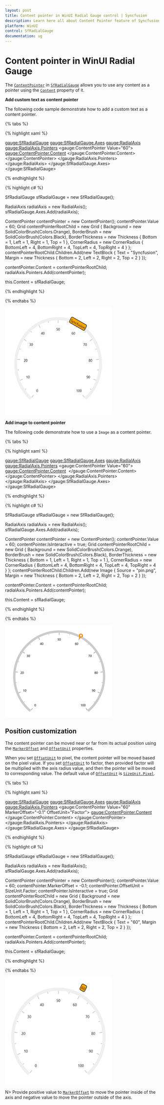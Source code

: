 ```yaml
---
layout: post
title: Content pointer in WinUI Radial Gauge control | Syncfusion
description: Learn here all about Content Pointer feature of Syncfusion WinUI Radial Gauge control with image, text and customization support.
platform: WinUI
control: SfRadialGauge
documentation: ug
---
```


# Content pointer in WinUI Radial Gauge

The [`ContentPointer`]() in [`SfRadialGauge`](https://help.syncfusion.com/cr/winui/Syncfusion.UI.Xaml.Gauges.SfRadialGauge.html) allows you to use any content as a pointer using the [`Content`]() property of it. 

**Add custom text as content pointer**

The following code sample demonstrate how to add a custom text as a content pointer.

{% tabs %}

{% highlight xaml %}

<gauge:SfRadialGauge>
    <gauge:SfRadialGauge.Axes>
        <gauge:RadialAxis>
            <gauge:RadialAxis.Pointers>
                <gauge:ContentPointer Value="60">
                    <gauge:ContentPointer.Content>
                        <Grid Background="Orange"
                              BorderBrush="Black"
                              BorderThickness="1"
                              CornerRadius="4">
                            <TextBlock Text="Syncfusion"
                                       Margin="2" />
                        </Grid>
                    </gauge:ContentPointer.Content>
                </gauge:ContentPointer>
            </gauge:RadialAxis.Pointers>
        </gauge:RadialAxis>
    </gauge:SfRadialGauge.Axes>
</gauge:SfRadialGauge>

{% endhighlight %}

{% highlight c# %}

SfRadialGauge sfRadialGauge = new SfRadialGauge();

RadialAxis radialAxis = new RadialAxis();
sfRadialGauge.Axes.Add(radialAxis);

ContentPointer contentPointer = new ContentPointer();
contentPointer.Value = 60;
Grid contentPointerRootChild = new Grid
{
    Background = new SolidColorBrush(Colors.Orange),
    BorderBrush = new SolidColorBrush(Colors.Black),
    BorderThickness = new Thickness { Bottom = 1, Left = 1, Right = 1, Top = 1 },
    CornerRadius = new CornerRadius { BottomLeft = 4, BottomRight = 4, TopLeft = 4, TopRight = 4 }
};
contentPointerRootChild.Children.Add(new TextBlock
{
    Text = "Syncfusion",
    Margin = new Thickness { Bottom = 2, Left = 2, Right = 2, Top = 2 }
});

contentPointer.Content = contentPointerRootChild;
radialAxis.Pointers.Add(contentPointer);

this.Content = sfRadialGauge;

{% endhighlight %}

{% endtabs %}

![WinUI Radial Gauge content pointer](images/content-pointer/default-content-pointer.png)

**Add image to content pointer**

The following code demonstrate how to use a `Image` as a content pointer.

{% tabs %}

{% highlight xaml %}

<gauge:SfRadialGauge>
    <gauge:SfRadialGauge.Axes>
        <gauge:RadialAxis>
            <gauge:RadialAxis.Pointers>
                <gauge:ContentPointer Value="60">
                    <gauge:ContentPointer.Content>
                        <Grid Background="Orange"
                              BorderBrush="Black"
                              BorderThickness="1"
                              CornerRadius="4">
                            <Image Source="pin.png" />
                        </Grid>
                    </gauge:ContentPointer.Content>
                </gauge:ContentPointer>
            </gauge:RadialAxis.Pointers>
        </gauge:RadialAxis>
    </gauge:SfRadialGauge.Axes>
</gauge:SfRadialGauge>

{% endhighlight %}

{% highlight c# %}

SfRadialGauge sfRadialGauge = new SfRadialGauge();

RadialAxis radialAxis = new RadialAxis();
sfRadialGauge.Axes.Add(radialAxis);

ContentPointer contentPointer = new ContentPointer();
contentPointer.Value = 60;
contentPointer.IsInteractive = true;
Grid contentPointerRootChild = new Grid
{
    Background = new SolidColorBrush(Colors.Orange),
    BorderBrush = new SolidColorBrush(Colors.Black),
    BorderThickness = new Thickness { Bottom = 1, Left = 1, Right = 1, Top = 1 },
    CornerRadius = new CornerRadius { BottomLeft = 4, BottomRight = 4, TopLeft = 4, TopRight = 4 }
};
contentPointerRootChild.Children.Add(new Image
{
    Source = "pin.png",
    Margin = new Thickness { Bottom = 2, Left = 2, Right = 2, Top = 2 }
});

contentPointer.Content = contentPointerRootChild;
radialAxis.Pointers.Add(contentPointer);

this.Content = sfRadialGauge;

{% endhighlight %}

{% endtabs %}

![Image as a content of content pointer in WinUI Radial Gauge](images/content-pointer/winui-radial-gauge-image-pointer.png)

## Position customization

The content pointer can be moved near or far from its actual position using the [`MarkerOffset`](https://help.syncfusion.com/cr/winui/Syncfusion.UI.Xaml.Gauges.MarkerPointer.html#Syncfusion_UI_Xaml_Gauges_MarkerPointer_MarkerOffset) and [`OffsetUnit`](https://help.syncfusion.com/cr/winui/Syncfusion.UI.Xaml.Gauges.MarkerPointer.html#Syncfusion_UI_Xaml_Gauges_MarkerPointer_OffsetUnit) properties. 

When you set [`OffsetUnit`](https://help.syncfusion.com/cr/winui/Syncfusion.UI.Xaml.Gauges.MarkerPointer.html#Syncfusion_UI_Xaml_Gauges_MarkerPointer_OffsetUnit) to pixel, the content pointer will be moved based on the pixel value. If you set [`OffsetUnit`](https://help.syncfusion.com/cr/winui/Syncfusion.UI.Xaml.Gauges.MarkerPointer.html#Syncfusion_UI_Xaml_Gauges_MarkerPointer_OffsetUnit) to factor, then provided factor will be multiplied with the axis radius value, and then the pointer will be moved to corresponding value. The default value of [`OffsetUnit`](https://help.syncfusion.com/cr/winui/Syncfusion.UI.Xaml.Gauges.MarkerPointer.html#Syncfusion_UI_Xaml_Gauges_MarkerPointer_OffsetUnit) is [`SizeUnit.Pixel`](https://help.syncfusion.com/cr/winui/Syncfusion.UI.Xaml.Gauges.SizeUnit.html#Syncfusion_UI_Xaml_Gauges_SizeUnit_Pixel).

{% tabs %}

{% highlight xaml %}

<gauge:SfRadialGauge>
    <gauge:SfRadialGauge.Axes>
        <gauge:RadialAxis>
            <gauge:RadialAxis.Pointers>
                <gauge:ContentPointer Value="60"
                                    MarkerOffset="-0.1"
                                    OffsetUnit="Factor">
                    <gauge:ContentPointer.Content>
                        <Grid Background="Orange"
                              BorderBrush="Black"
                              BorderThickness="1"
                              CornerRadius="4">
                            <TextBlock Text="60"
                                       Margin="2" />
                            <Image Source="">
                        </Grid>
                    </gauge:ContentPointer.Content>
                </gauge:ContentPointer>
            </gauge:RadialAxis.Pointers>
        </gauge:RadialAxis>
    </gauge:SfRadialGauge.Axes>
</gauge:SfRadialGauge>

{% endhighlight %}

{% highlight c# %}

SfRadialGauge sfRadialGauge = new SfRadialGauge();

RadialAxis radialAxis = new RadialAxis();
sfRadialGauge.Axes.Add(radialAxis);

ContentPointer contentPointer = new ContentPointer();
contentPointer.Value = 60;
contentPointer.MarkerOffset = -0.1;
contentPointer.OffsetUnit = SizeUnit.Factor;
contentPointer.IsInteractive = true;
Grid contentPointerRootChild = new Grid
{
    Background = new SolidColorBrush(Colors.Orange),
    BorderBrush = new SolidColorBrush(Colors.Black),
    BorderThickness = new Thickness { Bottom = 1, Left = 1, Right = 1, Top = 1 },
    CornerRadius = new CornerRadius { BottomLeft = 4, BottomRight = 4, TopLeft = 4, TopRight = 4 }
};
contentPointerRootChild.Children.Add(new TextBlock
{
    Text = "60",
    Margin = new Thickness { Bottom = 2, Left = 2, Right = 2, Top = 2 }
});

contentPointer.Content = contentPointerRootChild;
radialAxis.Pointers.Add(contentPointer);

this.Content = sfRadialGauge;

{% endhighlight %}

{% endtabs %}

![WinUI Radial Gauge Marker Offset](images/content-pointer/content-pointer-offset.png)

N> Provide positive value to [`MarkerOffset`](https://help.syncfusion.com/cr/winui/Syncfusion.UI.Xaml.Gauges.MarkerPointer.html#Syncfusion_UI_Xaml_Gauges_MarkerPointer_MarkerOffset) to move the pointer inside of the axis and negative value to move the pointer outside of the axis.
